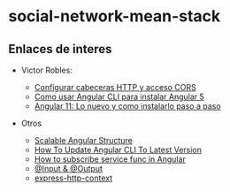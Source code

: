 # social-network-mean-stack

## Enlaces de interes

- Victor Robles:

  - [Configurar cabeceras HTTP y acceso CORS](https://victorroblesweb.es/2017/11/09/configurar-cabeceras-acceso-cors-en-nodejs/)
  - [Como usar Angular CLI para instalar Angular 5](https://victorroblesweb.es/2017/11/02/usar-angular-cli-para-instalar-angular-5/)
  - [Angular 11: Lo nuevo y como instalarlo paso a paso](https://victorroblesweb.es/2020/12/07/angular-11-lo-nuevo-y-como-instalarlo-paso-a-paso/)

- Otros
  - [Scalable Angular Structure](https://blog.adnanhalilovic.com/2022/07/18/scalable-angular-structure/)
  - [How To Update Angular CLI To Latest Version](https://www.angularjswiki.com/angular/update-angular-cli-version-ng-update-to-latest-6-7-versions/)
  - [How to subscribe service func in Angular](https://stackblitz.com/edit/angular-4izpx5?file=src%2Fapp%2Fsecond%2Fsecond.component.ts)
  - [@Input & @Output](https://angular.io/guide/inputs-outputs)
  - [express-http-context](https://www.npmjs.com/package/express-http-context)
